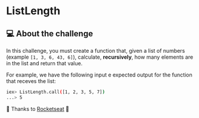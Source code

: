 # ListLength

## :computer: About the challenge

In this challenge, you must create a function that, given a list of numbers (example `[1, 3, 6, 43, 6]`), calculate, **recursively**, how many elements are in the list and return that value.

For example, we have the following input e expected output for the function that receves the list:

```bash
iex> ListLength.call([1, 2, 3, 5, 7])
...> 5
```

💜 Thanks to [Rocketseat](https://github.com/rocketseat-education) 👋
